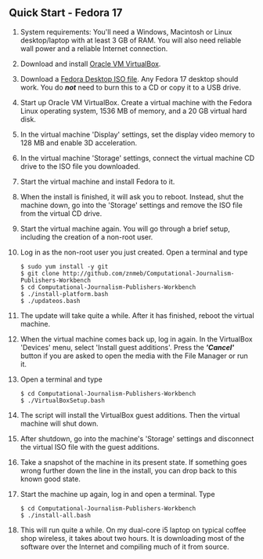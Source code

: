 ## Quick Start - Fedora 17

1. System requirements: You'll need a Windows, Macintosh or Linux desktop/laptop with at least 3 GB of RAM. You will also need reliable wall power and a reliable Internet connection.
1. Download and install [Oracle VM VirtualBox](https://www.virtualbox.org/wiki/Downloads).
1. Download a [Fedora Desktop ISO file](https://fedoraproject.org/en/get-fedora-options). Any Fedora 17 desktop should work. You do ***not*** need to burn this to a CD or copy it to a USB drive.
1. Start up Oracle VM VirtualBox. Create a virtual machine with the Fedora Linux operating system, 1536 MB of memory, and a 20 GB virtual hard disk.
1. In the virtual machine 'Display' settings, set the display video memory to 128 MB and enable 3D acceleration.
1. In the virtual machine 'Storage' settings, connect the virtual machine CD drive to the ISO file you downloaded.
1. Start the virtual machine and install Fedora to it.
1. When the install is finished, it will ask you to reboot. Instead, shut the machine down, go into the 'Storage' settings and remove the ISO file from the virtual CD drive.
1. Start the virtual machine again. You will go through a brief setup, including the creation of a non-root user.
1. Log in as the non-root user you just created. Open a terminal and type

    ```
    $ sudo yum install -y git  
    $ git clone http://github.com/znmeb/Computational-Journalism-Publishers-Workbench  
    $ cd Computational-Journalism-Publishers-Workbench  
    $ ./install-platform.bash
    $ ./updateos.bash
    ```
1. The update will take quite a while. After it has finished, reboot the virtual machine.
1. When the virtual machine comes back up, log in again. In the VirtualBox 'Devices' menu, select 'Install guest additions'. Press the ***'Cancel'*** button if you are asked to open the media with the File Manager or run it.
1. Open a terminal and type

    ```
    $ cd Computational-Journalism-Publishers-Workbench  
    $ ./VirtualBoxSetup.bash
    ```
1. The script will install the VirtualBox guest additions. Then the virtual machine will shut down.
1. After shutdown, go into the machine's 'Storage' settings and disconnect the virtual ISO file with the guest additions.
1. Take a snapshot of the machine in its present state. If something goes wrong further down the line in the install, you can drop back to this known good state.
1. Start the machine up again, log in and open a terminal. Type

    ```
    $ cd Computational-Journalism-Publishers-Workbench  
    $ ./install-all.bash  
    ```
1. This will run quite a while. On my dual-core i5 laptop on typical coffee shop wireless, it takes about two hours. It is downloading most of the software over the Internet and compiling much of it from source.
